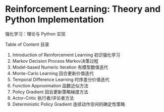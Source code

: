 # Reinforcement Learning: Theory and Python Implementation
强化学习：理论与 Python 实现


Table of Content 目录

1. Introduction of Reinforcement Learning  初识强化学习
2. Markov Decision Process  Markov决策过程
3. Model-based Numeric Iteration  有模型数值迭代
4. Monte-Carlo Learning  回合更新价值迭代
5. Temporal Difference Learning  时序差分价值迭代
6. Function Approximation  函数近似方法
7. Policy Gradient  回合更新策略梯度方法
8. Actor-Critic  执行者/评论者方法
9. Deterministic Policy Gradient  连续动作空间的确定性策略
